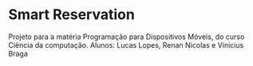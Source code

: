 # Smart Reservation

Projeto para a matéria Programação para Dispositivos Móveis, do curso Ciência da computação.
Alunos: Lucas Lopes, Renan Nicolas e Vinicius Braga


